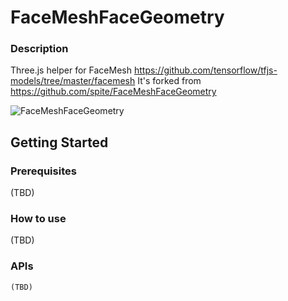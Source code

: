 # FaceMeshFaceGeometry

### Description

Three.js helper for FaceMesh https://github.com/tensorflow/tfjs-models/tree/master/facemesh
It's forked from https://github.com/spite/FaceMeshFaceGeometry


![FaceMeshFaceGeometry](uvmap.png)


## Getting Started
### Prerequisites

(TBD)


### How to use

(TBD)

### APIs
```
(TBD)
```

